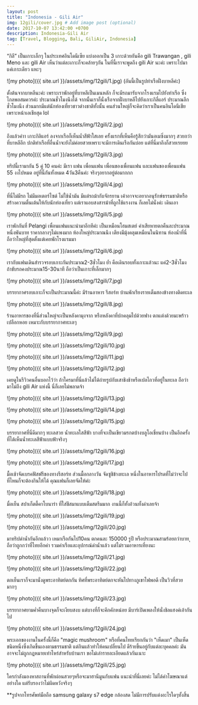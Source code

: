 ```yaml
---
layout: post
title: "Indonesia - Gili Air"
img: 12gili/cover.jpg # Add image post (optional)
date: 2017-10-07 13:42:00 +0700
description: Indonesia-Gili Air
tag: [Travel, Blogging, Bali, GiliAir, Indonesia]
---
```


 “กิลี” เป็นเกาะเล็กๆ ในประเทศอินโดนีเซีย แบ่งออกเป็น 3 เกาะด้วยกันคือ gili Trawangan , gili Meno และ gili Air เห็นว่าแต่ละเกาะก็จะคล้ายๆกัน ในที่นี้เราจะพูดถึง gili Air นะค่ะ เพราะไปมาแค่เกาะเดียว แหะๆ

![my photo]({{ site.url }}/assets/img/12gili/1.jpg)
(อันนี้เป็นรูปท่าเรือฝั่งบาหลีค่ะ)

ตั้งต้นจากบาหลีนะค่ะ เพราะเราพักอยู่ที่บาหลีเป็นเมนหลัก ก็จะมีรถมารับจากโรงแรมไปยังท่าเรือ ซึ่งไกลพอสมควรค่ะ ประมาณชั่วโมงนึงได้
จากนั้นเราก็นั่งเรือจากฝั่งบาหลีไปยังเกาะกิลี่แอร์ ประมาณอีกชั่วโมงนึง ส่วนมากมีแต่นักท่องเที่ยวชาวต่างชาติทั้งนั้น คนส่วนใหญ่ก็จะคิดว่าเราเป็นคนอินโดนีเชียเพราะหน้าเอเชียสุด lol

![my photo]({{ site.url }}/assets/img/12gili/2.jpg)

ถึงแล้วค่าา เกาะกิลิแอร์ ลงจากเรือก็เห็นน้ำสีฟ้าใสเลย ครั้งแรกที่เห็นคือรู้สึกว่ามันอเมซิ่งมากๆ สวยกว่าที่บาหลีอีก ปกติท่าเรือที่อื่นน้ำจะยังไม่ค่อยสวยเพราะจะมีการเดินเรือกันบ่อย แต่ที่นี่มาถึงก็สวยเรยยย

![my photo]({{ site.url }}/assets/img/12gili/3.jpg)

ทริปนี้เรามากัน 5 คู่ 10 คนค่ะ มีเรา แฟน เพื่อนแฟน เพื่อนของเพื่อนแฟน และแฟนของเพื่อนแฟน 55 งงไปหมด อยู่ที่นี่กันทั้งหมด 4วัน3คืนค่ะ จริงๆอยากอยู่ต่อมากกก

![my photo]({{ site.url }}/assets/img/12gili/4.jpg)

ที่นี่ไม่มีรถ ไม่มีมอเตอร์ไซต์ ไม่ใช้น้ำมัน มีแต่รถม้ากับจักรยาน เค้าอาจจะอยากอนุรักษ์ธรรมชาติหรือสร้างความตื่นเต้นให้กับนักท่องเที่ยว แต่เราแอบสงสารม้าที่ถูกใช้แรงงาน ก็เลยไม่นั่งค่ะ เดินเอา

![my photo]({{ site.url }}/assets/img/12gili/5.jpg)

เราพักกันที่ Pelangi เพื่อนแฟนแนะนำมาอีกทีค่ะ
เป็นเหมือนโฮมสเตย์ ค่าเสียหายตกคืนละประมาณหนึ่งพันบาท ราคากลางๆไม่แพงมาก ห้องใหญ่ประมาณนึง เตียงมีมุ้งคลุมเหมือนในนิทาน ห้องน้ำที่นี่ถือว่าใหญ่ที่สุดตั้งแต่เคยพักโรงแรมมา

![my photo]({{ site.url }}/assets/img/12gili/6.jpg)

เรากับแฟนเดินสำรวจรอบเกาะกันประมาณ2-3ชั่วโมง ย้ำ คือเดินรอบทั้งเกาะแล้วนะ แค่2-3ชั่วโมง ถ้าขับรถคงประมาณ15-30นาที ถือว่าเป็นเกาะที่เล็กมากๆ

![my photo]({{ site.url }}/assets/img/12gili/7.jpg)

บรรยากาศรอบเกาะก็จะเป็นประมาณนี้ค่ะ มีร้านอาหาร รีสอร์ท บ้านพักเรียงรายเต็มสองข้างทางติดทะเล

![my photo]({{ site.url }}/assets/img/12gili/8.jpg)

ร้านอาหารของที่นี่ส่วนใหญ่จะเป็นหลังคามุงจาก หรือหลังคาที่ปกคลุมไปด้วยฟาง ตกแต่งด้วยมะพร้าว เปลือกหอย เหมาะกับบรรยากาศทะเลๆ

![my photo]({{ site.url }}/assets/img/12gili/9.jpg)

![my photo]({{ site.url }}/assets/img/12gili/10.jpg)

![my photo]({{ site.url }}/assets/img/12gili/11.jpg)

![my photo]({{ site.url }}/assets/img/12gili/12.jpg)

เคยดูในรีวิวคนอื่นบอกไว้ว่า ถ้าใครมาที่นี่แล้วไม่ได้ถ่ายรูปกับเสาชิงช้าหรือเปลไกวที่อยู่ในทะเล ถือว่ามาไม่ถึง gili Air แห่งนี้ นี่ก็เลยไม่พลาดจ้า

![my photo]({{ site.url }}/assets/img/12gili/13.jpg)

![my photo]({{ site.url }}/assets/img/12gili/14.jpg)

![my photo]({{ site.url }}/assets/img/12gili/15.jpg)

บรรยากาศที่นี่ดีมากๆ ทะเลสวย น้ำทะเลใสสีฟ้า บางที่จะเป็นเขียวมรกตบ้างบลูโอเชี่ยนบ้าง เป็นอีกครั้งที่ได้เห็นน้ำทะเลสีฟ้าแบบฟ้าจริงๆ

![my photo]({{ site.url }}/assets/img/12gili/16.jpg)

![my photo]({{ site.url }}/assets/img/12gili/17.jpg)

มื้อเช้าจัดเบรคฟัสฟรีของทางรีสอร์ท ส่วนมื้อกลางวัน จัดซูชิข้างทะเล หนึ่งในอาหารโปรดที่ไม่ว่าจะไปที่ไหนก็จะต้องกินให้ได้ คุณแฟนก็เลยจัดให้ค่ะ

![my photo]({{ site.url }}/assets/img/12gili/18.jpg)

มื่อเย็น สปาเก็ตตี้คาโบนาร่า ที่ใส่ชีสมาแบบเต็มสตรีมมาก งานนี้ก็ทั้งอ้วนทั้งดำเลยจ้า  

![my photo]({{ site.url }}/assets/img/12gili/19.jpg)

![my photo]({{ site.url }}/assets/img/12gili/20.jpg)

มาทริปดำน้ำกันอีกแล้วว เหมาเรือกันไป10คน ตกคนละ 150000 รูปี หรือประมาณสามร้อยกว่าบาท ุถือว่าถูกกว่าที่ไทยอีกค่า รวมค่าเรือและอุปกรณ์ดำน้ำแล้ว แต่ไม่รวมอาหารเที่ยงนะ

![my photo]({{ site.url }}/assets/img/12gili/21.jpg)

![my photo]({{ site.url }}/assets/img/12gili/22.jpg)

ตกเย็นเราก็จะมานั่งดูพระอาทิตย์ตกกัน ทิศที่พระอาทิตย์ตกจะหันไปทางภูเขาไฟพอดี เป็นวิวที่สวยมากๆ

![my photo]({{ site.url }}/assets/img/12gili/23.jpg)

บรรยากาศยามค่ำคืนบางจุดก็จะเงียบสงบ แต่บางที่ก็จะคึกคักหน่อย มีบาร์เปิดเพลงให้นั่งชิลแฮงค์เอ้ากันไป  

![my photo]({{ site.url }}/assets/img/12gili/24.jpg)

พระเอกของงานในครั้งนี้ก็คือ "magic mushroom" หรือที่คนไทยเรียกกันว่า "เห็ดเมา" เป็นเห็ดชนิดหนี่งซึ่งเกิดขึ้นเองตามธรรมชาติ แต่กินแล้วทำให้คนเปลี่ยนไป ดีร้ายขึ้นอยู่กับแต่ละบุคคลค่ะ มันอาจจะไม่ถูกกฎหมายเท่าไหร่สำหรับบ้านเรา ขอไม่เล่ารายละเอียดแล้วกันเนาะ

![my photo]({{ site.url }}/assets/img/12gili/25.jpg)

ใครกำลังมองหาสถานที่พักผ่อนสวยๆหรือจะมาฮานีมูนกับแฟน แนะนำที่นี่เลยค่ะ ไม่ได้ค่าโฆษณาแต่อย่างใด แต่รับรองว่าไม่ผิดหวังจริงๆ


**รูปจากโทรศัพท์มือถือ samsung galaxy s7 edge กล้องสด ไม่มีการปรับแต่งอะไรใดๆทั้งสิ้น
